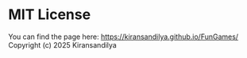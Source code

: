 # MIT License
You can find the page here:  https://kiransandilya.github.io/FunGames/
Copyright (c) 2025 Kiransandilya

